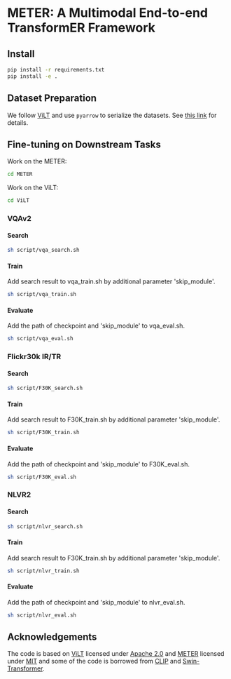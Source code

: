 # METER: A Multimodal End-to-end TransformER Framework

## Install

```bash
pip install -r requirements.txt
pip install -e .
```

## Dataset Preparation

We follow [ViLT](https://github.com/dandelin/ViLT) and use `pyarrow` to serialize the datasets. See [this link](https://github.com/dandelin/ViLT/blob/master/DATA.md) for details.

## Fine-tuning on Downstream Tasks

Work on the METER:

```bash
cd METER
```

Work on the ViLT:

```bash
cd ViLT
```

### VQAv2

#### Search

```bash
sh script/vqa_search.sh
```

#### Train

Add search result to vqa_train.sh by additional parameter 'skip_module'.  

```bash
sh script/vqa_train.sh
```

#### Evaluate

Add the path of checkpoint and 'skip_module' to vqa_eval.sh.

```bash
sh script/vqa_eval.sh
```

### Flickr30k IR/TR

#### Search

```bash
sh script/F30K_search.sh
```

#### Train

Add search result to F30K_train.sh by additional parameter 'skip_module'.  

```bash
sh script/F30K_train.sh
```

#### Evaluate

Add the path of checkpoint and 'skip_module' to F30K_eval.sh.

```bash
sh script/F30K_eval.sh
```

### NLVR2

#### Search

```bash
sh script/nlvr_search.sh
```

#### Train

Add search result to F30K_train.sh by additional parameter 'skip_module'.  

```bash
sh script/nlvr_train.sh
```

#### Evaluate

Add the path of checkpoint and 'skip_module' to nlvr_eval.sh.

```bash
sh script/nlvr_eval.sh
```

## Acknowledgements

The code is based on [ViLT](https://github.com/dandelin/ViLT) licensed under [Apache 2.0](https://github.com/dandelin/ViLT/blob/master/LICENSE) and [METER](https://github.com/zdou0830/METER/tree/main) licensed under [MIT](https://github.com/zdou0830/METER/blob/main/LICENSE) and some of the code is borrowed from [CLIP](https://github.com/openai/CLIP) and [Swin-Transformer](https://github.com/microsoft/Swin-Transformer).